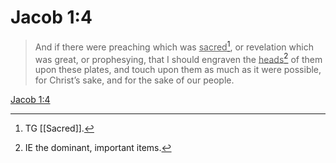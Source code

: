 # Jacob 1:4

> And if there were preaching which was <u>sacred</u>[^a], or revelation which was great, or prophesying, that I should engraven the <u>heads</u>[^b] of them upon these plates, and touch upon them as much as it were possible, for Christ’s sake, and for the sake of our people.

[Jacob 1:4](https://www.churchofjesuschrist.org/study/scriptures/bofm/jacob/1?lang=eng&id=p4#p4)


[^a]: TG [[Sacred]].
[^b]: IE the dominant, important items.
